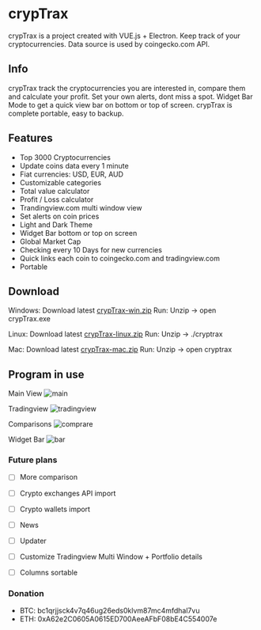 # crypTrax

crypTrax is a project created with VUE.js + Electron. Keep track of your cryptocurrencies. Data source is used by coingecko.com API.

## Info

crypTrax track the cryptocurrencies you are interested in, compare them and calculate your profit. Set your own alerts, dont miss a spot. Widget Bar Mode to get a quick view bar on bottom or top of screen. crypTrax is complete portable, easy to backup.  

## Features

- Top 3000 Cryptocurrencies
- Update coins data every 1 minute
- Fiat currencies: USD, EUR, AUD
- Customizable categories
- Total value calculator
- Profit / Loss calculator
- Trandingview.com multi window view
- Set alerts on coin prices
- Light and Dark Theme
- Widget Bar bottom or top on screen
- Global Market Cap
- Checking every 10 Days for new currencies
- Quick links each coin to coingecko.com and tradingview.com
- Portable


## Download

Windows: Download latest [crypTrax-win.zip](https://github.com/Escaflownevan/crypTrax/releases/latest/download/crypTrax-win.zip)
Run: Unzip -> open crypTrax.exe        

Linux: Download latest [crypTrax-linux.zip](https://github.com/Escaflownevan/crypTrax/releases/latest/download/crypTrax-linux.zip)
Run: Unzip -> ./cryptrax

Mac: Download latest [crypTrax-mac.zip](https://github.com/Escaflownevan/crypTrax/releases/latest/download/crypTrax-mac.zip)
Run: Unzip -> open cryptrax


## Program in use
Main View
![main](https://i.ibb.co/cNycWTW/main.jpg)

Tradingview
![tradingview](https://i.ibb.co/pjfpW0S/tv.jpg)

Comparisons
![comprare](https://i.ibb.co/TYV7cRd/compare.jpg)

Widget Bar
![bar](https://i.ibb.co/02GgZLC/bar.jpg)


### Future plans

- [ ] More comparison
- [ ] Crypto exchanges API import
- [ ] Crypto wallets import
- [ ] News
- [ ] Updater
- [ ] Customize Tradingview Multi Window + Portfolio details
- [ ] Columns sortable


### Donation

- BTC: bc1qrjjsck4v7q46ug26eds0klvm87mc4mfdhal7vu
- ETH: 0xA62e2C0605A0615ED700AeeAFbF08bE4C554007e

